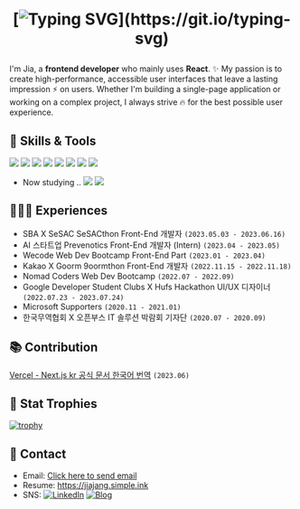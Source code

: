 <h1 align="center">
  
[![Typing SVG](https://readme-typing-svg.demolab.com?font=Modak&size=40&duration=3000&pause=800&color=5FA9FF&center=true&vCenter=true&width=500&lines=Hej%2C+v%C3%A4rlden!+Jag+heter+Jia!;Hello%2C+World!+I'm+Jia!)](https://git.io/typing-svg)

</h1>

I'm Jia, a **frontend developer** who mainly uses **React**. ✨️ My passion is to create high-performance, accessible user interfaces that leave a lasting impression ⚡️ on users. Whether I'm building a single-page application or working on a complex project, I always strive 🔥 for the best possible user experience. 

## 🔧 Skills & Tools
![](https://img.shields.io/badge/JavaScript-informational?style=flat&logo=javascript&logoColor=white&color=2959B4)
![](https://img.shields.io/badge/React-informational?style=flat&logo=react&logoColor=white&color=2959B4)
![](https://img.shields.io/badge/PWA-informational?style=flat&logo=pwa&logoColor=white&color=2959B4)
![](https://img.shields.io/badge/StyledComponents-informational?style=flat&logo=styled-components&logoColor=white&color=2959B4)
![](https://img.shields.io/badge/Sass-informational?style=flat&logo=Sass&logoColor=white&color=2959B4)
![](https://img.shields.io/badge/Tailwind-informational?style=flat&logo=Tailwind-CSS&logoColor=white&color=2959B4)
![](https://img.shields.io/badge/Figma-informational?style=flat&logo=figma&logoColor=white&color=2959B4)
![](https://img.shields.io/badge/Vercel-informational?style=flat&logo=vercel&logoColor=white&color=2959B4)

+ Now studying ..
![](https://img.shields.io/badge/TypeScript-informational?style=flat&logo=typescript&logoColor=white&color=394E76)
![](https://img.shields.io/badge/NEXT.JS-informational?style=flat&logo=nextdotjs&logoColor=white&color=394E76)

## 👩🏻‍💻 Experiences
- SBA X SeSAC SeSACthon Front-End 개발자 `(2023.05.03 - 2023.06.16)`
- AI 스타트업 Prevenotics Front-End 개발자 (Intern) `(2023.04 - 2023.05)`
- Wecode Web Dev Bootcamp Front-End Part `(2023.01 - 2023.04)`
- Kakao X Goorm 9oormthon Front-End 개발자 `(2022.11.15 - 2022.11.18)`
- Nomad Coders Web Dev Bootcamp `(2022.07 - 2022.09)`
- Google Developer Student Clubs X Hufs Hackathon UI/UX 디자이너 `(2022.07.23 - 2023.07.24)`
- Microsoft Supporters `(2020.11 - 2021.01)`
- 한국무역협회 X 오픈부스 IT 솔루션 박람회 기자단 `(2020.07 - 2020.09)`

## 📚 Contribution
[Vercel - Next.js kr 공식 문서 한국어 번역](https://github.com/Nextjs-kr/Nextjs.kr) `(2023.06)`

## 🥇 Stat Trophies

[![trophy](https://github-profile-trophy.vercel.app/?username=jangjia01234&theme=discord&row=2&column=4)](https://github.com/jangjia01234/github-profile-trophy)

## 📧 Contact 
- Email: <a href="mailto:jangjia01234@gmail.com">Click here to send email</a>
- Resume: https://jiajang.simple.ink
- SNS: 
[![LinkedIn](https://img.shields.io/badge/-LinkedIn-333?logo=linkedin&logoColor=white&style=for-the-badge)](https://www.linkedin.com/in/jiajang/)
[![Blog](https://img.shields.io/badge/-Blog-333?logo=react&logoColor=white&style=for-the-badge)](https://hejnino.tistory.com/)
